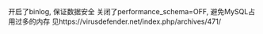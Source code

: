 开启了binlog, 保证数据安全
关闭了performance_schema=OFF, 避免MySQL占用过多的内存 见https://virusdefender.net/index.php/archives/471/